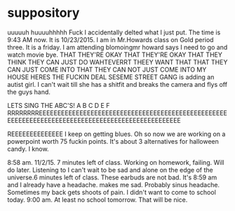 # suppository
uuuuuh huuuuhhhhh
Fuck
I accidentally delted what I just put. The time is 9:43 AM now. It is 10/23/2015. I am in Mr.Howards class on Gold period three. It is a friday. I am attending blomoingmr howard says I need to go and watch movie bye.
THAT THEY'RE OKAY THAT THEY'RE OKAY THAT THEY THINK THEY CAN JUST DO WAHTEVERRT THEEY WANT THAT THAT THEY CAN JUST COME INTO THAT THEY CAN NOT JUST COME INTO MY HOUSE HERES THE FUCKIN DEAL
SESEME STREET GANG is adding an autist girl. I can't wait till she has a shitfit and breaks the camera and flys off the guys hand. 

LETS SING THE ABC'S!
A B C D E F RRRRRRRREEEEEEEEEEEEEEEEEEEEEEEEEEEEEEEEEEEEEEEEEEEEEEEEEEEEEEEEEEEEEEEEEEEEEEEEEEEEEEEEEEEEEEEEEEEEEEEEEE

REEEEEEEEEEEEEE I keep on getting blues. Oh so now we are working on a powerpoint worth 75 fuckin points. It's about 3 alternatives for halloween candy. I know. 

8:58 am. 11/2/15. 7 minutes left of class. Working on homework, failing. Will do later. Listening to I can't wait to be sad and alone on the edge of the universe.6 minutes left of class. These earbuds are not bad. It's 8:59 am and I already have a headache. makes me sad. Probably sinus headache. Sometimes my back gets shoots of pain. I didn't want to come to school today. 9:00 am. At least no school tomorrow. That will be nice.
